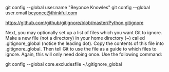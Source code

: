 git config --global user.name "Beyonce Knowles"
git config --global user.email beyonce@thinkful.com

https://github.com/github/gitignore/blob/master/Python.gitignore

Next, you may optionally set up a list of files which you want Git to ignore. 
Make a new file (not a directory) in your home directory (~) called 
.gitignore_global (notice the leading dot). 
Copy the contents of this file into .gitignore_global. Then tell Git to use 
the file as a guide to which files to ignore. Again, this will only need 
doing once. Use the following command:

git config --global core.excludesfile ~/.gitignore_global